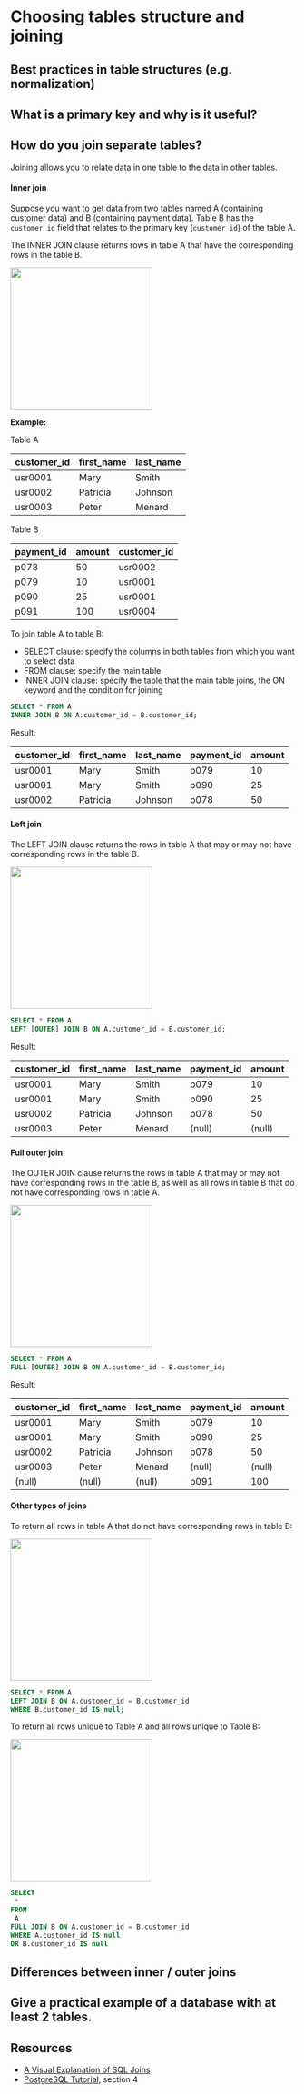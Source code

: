 # Choosing tables structure and joining

## Best practices in table structures (e.g. normalization)

## What is a primary key and why is it useful?

## How do you join separate tables?

Joining allows you to relate data in one table to the data in other tables.

#### Inner join

Suppose you want to get data from two tables named A (containing customer data) and B (containing payment data). Table B has the `customer_id` field that relates to the primary key (`customer_id`) of the table A.

The INNER JOIN clause returns rows in table A that have the corresponding rows in the table B.

<img src="img/inner-join.png" style="width: 250px;"/>

__Example:__

Table A

| customer_id    | first_name     | last_name      |
| :------------- | :------------- | :------------- |
| usr0001        | Mary           | Smith          |
| usr0002        | Patricia       | Johnson        |
| usr0003        | Peter          | Menard         |

Table B

| payment_id     | amount         | customer_id    |
| :------------- | :------------- | :------------- |
| p078           | 50             | usr0002        |
| p079           | 10             | usr0001        |
| p090           | 25             | usr0001        |
| p091           | 100            | usr0004        |

To join table A to table B:  
- SELECT clause: specify the columns in both tables from which you want to select data  
- FROM clause: specify the main table  
- INNER JOIN clause: specify the table that the main table joins, the ON keyword and the condition for joining  

``` sql
SELECT * FROM A  
INNER JOIN B ON A.customer_id = B.customer_id;  
```

Result:

| customer_id    | first_name     | last_name      | payment_id     | amount         |
| :------------- | :------------- | :------------- | :------------- | :------------- |
| usr0001        | Mary           | Smith          | p079           | 10             |
| usr0001        | Mary           | Smith          | p090           | 25             |
| usr0002        | Patricia       | Johnson        | p078           | 50             |

#### Left join

The LEFT JOIN clause returns the rows in table A that may or may not have corresponding rows in the table B.

<img src="img/left-join.png" style="width: 250px;"/>

``` sql
SELECT * FROM A  
LEFT [OUTER] JOIN B ON A.customer_id = B.customer_id;  
```

Result:

| customer_id    | first_name     | last_name      | payment_id     | amount         |
| :------------- | :------------- | :------------- | :------------- | :------------- |
| usr0001        | Mary           | Smith          | p079           | 10             |
| usr0001        | Mary           | Smith          | p090           | 25             |
| usr0002        | Patricia       | Johnson        | p078           | 50             |
| usr0003        | Peter          | Menard         | (null)         | (null)         |

#### Full outer join

The OUTER JOIN clause returns the rows in table A that may or may not have corresponding rows in the table B, as well as all rows in table B that do not have corresponding rows in table A.

<img src="img/outer-join.png" style="width: 250px;"/>

``` sql
SELECT * FROM A    
FULL [OUTER] JOIN B ON A.customer_id = B.customer_id;  
```

Result:

| customer_id    | first_name     | last_name      | payment_id     | amount         |
| :------------- | :------------- | :------------- | :------------- | :------------- |
| usr0001        | Mary           | Smith          | p079           | 10             |
| usr0001        | Mary           | Smith          | p090           | 25             |
| usr0002        | Patricia       | Johnson        | p078           | 50             |
| usr0003        | Peter          | Menard         | (null)         | (null)         |
| (null)         | (null)         | (null)         | p091           | 100            |

#### Other types of joins

To return all rows in table A that do not have corresponding rows in table B:

<img src="img/example4.png" style="width: 250px;"/>

``` sql
SELECT * FROM A  
LEFT JOIN B ON A.customer_id = B.customer_id
WHERE B.customer_id IS null;
```
To return all rows unique to Table A and all rows unique to Table B:

<img src="img/example5.png" style="width: 250px;"/>

``` sql
SELECT  
 *
FROM  
 A  
FULL JOIN B ON A.customer_id = B.customer_id
WHERE A.customer_id IS null
OR B.customer_id IS null
```

## Differences between inner / outer joins

## Give a practical example of a database with at least 2 tables.

## Resources

- [A Visual Explanation of SQL Joins](https://blog.codinghorror.com/a-visual-explanation-of-sql-joins/)
- [PostgreSQL Tutorial](http://www.postgresqltutorial.com/), section 4
